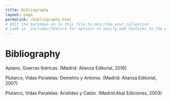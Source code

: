 ```yaml
---
title: Bibliography
layout: page
permalink: /bibliography.html
# Edit the markdown on in this file to describe your collection
# Look in _includes/feature for options to easily add features to the page
---
```

# Bibliography

Apiano, Guerras Ibéricas. (Madrid: Alianza Editorial, 2016)

Plutarco, Vidas Paralelas: Demetrio y Antonio. (Madrid: Alianza Editorial, 2007)

Plutarco, Vidas Paralelas: Arístides y Catón. (Madrid:Akal Ediciones, 2003) 
